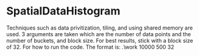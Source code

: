 # SpatialDataHistogram
Techniques such as data privitization, tiling, and using shared memory are used. 3 arguments are taken which are the number of data points and the number of buckets, and block size. For best results, stick with a block size of 32.
For how to run the code. The format is:
.\work 10000 500 32
